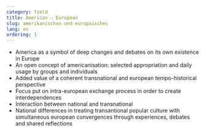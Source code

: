 ```yaml
---
category: field
title: American – European
slug: amerikanisches-und-europaisches
lang: en
ordering: 1
---
```

- America as a symbol of deep changes and debates on its own existence in Europe
- An open concept of americanisation: selected appropriation and daily usage by groups and individuals
- Added value of a coherent transnational and european tempo-historical perspective
- Focus put on intra-european exchange process in order to create interdependences
- Interaction between national and transnational
- National differences in treating transantional popular culture with simultaneous european convergences through experiences, debates and shared reflections
